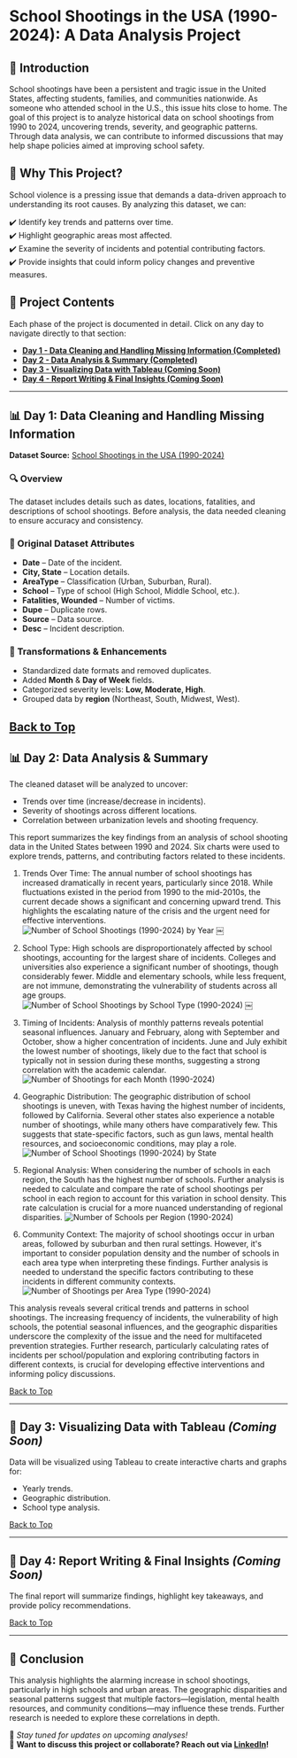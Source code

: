 # School Shootings in the USA (1990-2024): A Data Analysis Project

## 📌 Introduction
School shootings have been a persistent and tragic issue in the United States, affecting students, families, and communities nationwide. As someone who attended school in the U.S., this issue hits close to home. The goal of this project is to analyze historical data on school shootings from 1990 to 2024, uncovering trends, severity, and geographic patterns. Through data analysis, we can contribute to informed discussions that may help shape policies aimed at improving school safety.

## 🎯 Why This Project?
School violence is a pressing issue that demands a data-driven approach to understanding its root causes. By analyzing this dataset, we can:

✔️ Identify key trends and patterns over time.  
✔️ Highlight geographic areas most affected.  
✔️ Examine the severity of incidents and potential contributing factors.  
✔️ Provide insights that could inform policy changes and preventive measures.

## 📂 Project Contents
Each phase of the project is documented in detail. Click on any day to navigate directly to that section:
- [**Day 1 - Data Cleaning and Handling Missing Information (Completed)**](#day-1-data-cleaning-and-missing-information)
- [**Day 2 - Data Analysis & Summary (Completed)**](#day-2-data-analysis--summary)
- [**Day 3 - Visualizing Data with Tableau (Coming Soon)**](#day-3-visualizing-data-with-tableau)
- [**Day 4 - Report Writing & Final Insights (Coming Soon)**](#day-4-report-writing--final-insights)

---

## 📊 Day 1: Data Cleaning and Handling Missing Information
**Dataset Source:** [School Shootings in the USA (1990-2024)](https://www.kaggle.com/datasets/ecodan/school-shootings-us-1990present?select=pah_wikp_combo.csv)  

### 🔍 Overview
The dataset includes details such as dates, locations, fatalities, and descriptions of school shootings. Before analysis, the data needed cleaning to ensure accuracy and consistency.

### 🔹 Original Dataset Attributes
- **Date** – Date of the incident.
- **City, State** – Location details.
- **AreaType** – Classification (Urban, Suburban, Rural).
- **School** – Type of school (High School, Middle School, etc.).
- **Fatalities, Wounded** – Number of victims.
- **Dupe** – Duplicate rows.
- **Source** – Data source.
- **Desc** – Incident description.

### 🔹 Transformations & Enhancements
- Standardized date formats and removed duplicates.
- Added **Month** & **Day of Week** fields.
- Categorized severity levels: **Low, Moderate, High**.
- Grouped data by **region** (Northeast, South, Midwest, West).

[Back to Top](#-project-contents)
---
## 📊 Day 2: Data Analysis & Summary
The cleaned dataset will be analyzed to uncover:
- Trends over time (increase/decrease in incidents).
- Severity of shootings across different locations.
- Correlation between urbanization levels and shooting frequency.

This report summarizes the key findings from an analysis of school shooting data in the United States between 1990 and 2024. Six charts were used to explore trends, patterns, and contributing factors related to these incidents.

1. Trends Over Time: The annual number of school shootings has increased dramatically in recent years, particularly since 2018. While fluctuations existed in the period from 1990 to the mid-2010s, the current decade shows a significant and concerning upward trend. This highlights the escalating nature of the crisis and the urgent need for effective interventions.
![Number of School Shootings (1990-2024) by Year](https://github.com/user-attachments/assets/cf96a8b8-5664-4c0d-b4fa-516a96f2ec3b)
￼
2. School Type: High schools are disproportionately affected by school shootings, accounting for the largest share of incidents. Colleges and universities also experience a significant number of shootings, though considerably fewer. Middle and elementary schools, while less frequent, are not immune, demonstrating the vulnerability of students across all age groups.
![Number of School Shootings by School Type (1990-2024)](https://github.com/user-attachments/assets/f7d4d3cf-8345-41b6-9ba9-c32b83215dd3)
￼
3. Timing of Incidents: Analysis of monthly patterns reveals potential seasonal influences. January and February, along with September and October, show a higher concentration of incidents. June and July exhibit the lowest number of shootings, likely due to the fact that school is typically not in session during these months, suggesting a strong correlation with the academic calendar.
![Number of Shootings for each Month (1990-2024)](https://github.com/user-attachments/assets/870e556e-184d-4f41-90af-36d87adf5071)

4. Geographic Distribution: The geographic distribution of school shootings is uneven, with Texas having the highest number of incidents, followed by California. Several other states also experience a notable number of shootings, while many others have comparatively few. This suggests that state-specific factors, such as gun laws, mental health resources, and socioeconomic conditions, may play a role.
![Number of School Shootings (1990-2024) by State](https://github.com/user-attachments/assets/70d13bf1-75b6-407d-ac88-41cac7fe3a62)

5. Regional Analysis: When considering the number of schools in each region, the South has the highest number of schools. Further analysis is needed to calculate and compare the rate of school shootings per school in each region to account for this variation in school density. This rate calculation is crucial for a more nuanced understanding of regional disparities.
![Number of Schools per Region (1990-2024)](https://github.com/user-attachments/assets/f25c8648-1348-49d1-a66c-dcdb0ca05a26)

6. Community Context: The majority of school shootings occur in urban areas, followed by suburban and then rural settings. However, it's important to consider population density and the number of schools in each area type when interpreting these findings. Further analysis is needed to understand the specific factors contributing to these incidents in different community contexts.
![Number of Shootings per Area Type (1990-2024)](https://github.com/user-attachments/assets/f47d1c09-3451-4812-b731-44040ed769ca)

This analysis reveals several critical trends and patterns in school shootings. The increasing frequency of incidents, the vulnerability of high schools, the potential seasonal influences, and the geographic disparities underscore the complexity of the issue and the need for multifaceted prevention strategies. Further research, particularly calculating rates of incidents per school/population and exploring contributing factors in different contexts, is crucial for developing effective interventions and informing policy discussions.

[Back to Top](#-project-contents)

---

## 🎨 Day 3: Visualizing Data with Tableau *(Coming Soon)*
Data will be visualized using Tableau to create interactive charts and graphs for:
- Yearly trends.
- Geographic distribution.
- School type analysis.

[Back to Top](#-project-contents)

---

## 📝 Day 4: Report Writing & Final Insights *(Coming Soon)*
The final report will summarize findings, highlight key takeaways, and provide policy recommendations.

[Back to Top](#-project-contents)

---

## 📌 Conclusion
This analysis highlights the alarming increase in school shootings, particularly in high schools and urban areas. The geographic disparities and seasonal patterns suggest that multiple factors—legislation, mental health resources, and community conditions—may influence these trends. Further research is needed to explore these correlations in depth.

📢 *Stay tuned for updates on upcoming analyses!*  
📩 **Want to discuss this project or collaborate? Reach out via [LinkedIn](https://www.linkedin.com/in/yoadabzeleke/)!**
